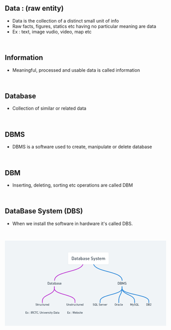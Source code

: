 ## Data : (raw entity)

- Data is the collection of a distinct small unit of info
- Raw facts, figures, statics etc having no particular meaning are data
- Ex : text, image vudio, video, map etc

&nbsp;

## Information

- Meaningful, processed and usable data is called information

&nbsp;

## Database

- Collection of similar or related data

&nbsp;

## DBMS

- DBMS is a software used to create, manipulate or delete database

&nbsp;

## DBM

- Inserting, deleting, sorting etc operations are called DBM

&nbsp;

## DataBase System (DBS)

- When we install the software in hardware it's called DBS.

&nbsp;

<img alt="Database system" src="https://github.com/Chaitalykundu/Core-Subject/blob/master/DBMS/assets/1.PNG">
